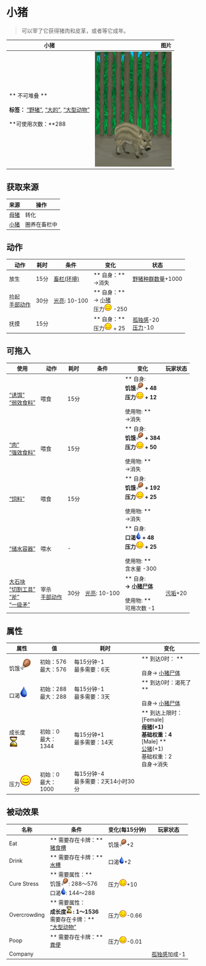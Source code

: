 # 小猪  
> 可以宰了它获得猪肉和皮革，或者等它成年。  
  
  小猪  |   图片   
 ----  |  ----:   
 ** 不可堆叠 **<br><br>**标签：**	[“野猪”](tag_Boar.md), [“大的”](tag_Large.md), [“大型动物”](tag_LargeAnimal.md)<br><br>**可使用次数：**288  |  <img decoding="async" src="Sprite/Piglet.png" href="a.md" style="max-width:300px;max-height:300px;">   
  
## 获取来源  
来源  |  操作  
----  |  ----  
[母猪](BoarEnclosureFemale.md)  |  转化  
[小猪](BoarTiedPiglet.md)  |  圈养在畜栏中  
## 动作  
动作  |  耗时  |  条件  |  变化  |  状态  
----  |  ----  |  ----  |  ----  |  ----  
放生<br>  |  15分  |  [畜栏(环境)](Env_Enclosure.md)  |  ** 自身：**<br>→消失  |  [野猪种群数量](Pop_Boar.md)+1000  
捡起<br>[手部动作](HandAction.md)  |  30分  |  [光亮](Light.md): 10-100  |  ** 自身：**<br>→ [小猪](BoarTiedPiglet.md)<br>压力<img decoding="async" src="Sprite/Content.png" href="a.md" style="max-width:20px;max-height:20px;">  -250  |    
抚摸<br>  |  15分  |    |  ** 自身：**<br>压力<img decoding="async" src="Sprite/Content.png" href="a.md" style="max-width:20px;max-height:20px;"> + 25  |  [孤独感](Loneliness.md)-20<br>[压力](Stress.md)-10  
## 可拖入  
使用  |  动作  |  耗时  |  条件  |  变化  |  玩家状态  
----  |  ----  |  ----  |  ----  |  ----  |  ----  
[“诱饵”](tag_Bait.md)<br>[“弱效食料”](tag_FeedWeak.md)  |  喂食<br>  |  15分  |    |  ** 自身: **<br>饥饿<img decoding="async" src="Sprite/Hunger.png" href="a.md" style="max-width:20px;max-height:20px;"> + 48<br>压力<img decoding="async" src="Sprite/Content.png" href="a.md" style="max-width:20px;max-height:20px;"> + 12<br><br>** 使用物: **<br>→消失  |    
[“肉”](tag_Meat.md)<br>[“强效食料”](tag_FeedRich.md)  |  喂食<br>  |  15分  |    |  ** 自身: **<br>饥饿<img decoding="async" src="Sprite/Hunger.png" href="a.md" style="max-width:20px;max-height:20px;"> + 384<br>压力<img decoding="async" src="Sprite/Content.png" href="a.md" style="max-width:20px;max-height:20px;"> + 50<br><br>** 使用物: **<br>→消失  |    
[“饲料”](tag_Feed.md)  |  喂食<br>  |  15分  |    |  ** 自身: **<br>饥饿<img decoding="async" src="Sprite/Hunger.png" href="a.md" style="max-width:20px;max-height:20px;"> + 192<br>压力<img decoding="async" src="Sprite/Content.png" href="a.md" style="max-width:20px;max-height:20px;"> + 25<br><br>** 使用物: **<br>→消失  |    
[“储水容器”](tag_WaterContainer.md)  |  喂水<br>  |  -  |    |  ** 自身: **<br>口渴<img decoding="async" src="Sprite/Thirst.png" href="a.md" style="max-width:20px;max-height:20px;"> + 48<br>压力<img decoding="async" src="Sprite/Content.png" href="a.md" style="max-width:20px;max-height:20px;"> + 25<br><br>** 使用物: **<br>含水量  -300  |    
[大石块](StoneHeavy.md)<br>[“切割工具”](tag_Cutter.md)<br>[“斧”](tag_Axe.md)<br>[“一级矛”](tag_Spear.md)  |  宰杀<br>[手部动作](HandAction.md)  |  30分  |  [光亮](Light.md): 10-100  |  ** 自身: **<br>→ [小猪尸体](BoarCarcassPiglet.md)<br><br>** 使用物: **<br>可用次数  -1  |  [污垢](Filth.md)+20  
## 属性   
属性  |  值  |  耗时  |  变化  
----  |  ----  |  ----  |  ----  
饥饿<img decoding="async" src="Sprite/Hunger.png" href="a.md" style="max-width:30px;max-height:30px;">  |  初始：576<br>最大：576  |  每15分钟-1<br>最多需要：6天  |  ** 到达0时： **<br><br>自身→ [小猪尸体](BoarCarcassPiglet.md)  
口渴<img decoding="async" src="Sprite/Thirst.png" href="a.md" style="max-width:30px;max-height:30px;">  |  初始：288<br>最大：288  |  每15分钟-1<br>最多需要：3天  |  ** 到达0时：渴死了 **<br><br>自身→ [小猪尸体](BoarCarcassPiglet.md)  
成长度<img decoding="async" src="Sprite/Spoilage.png" href="a.md" style="max-width:30px;max-height:30px;">  |  初始：0<br>最大：1344  |  每15分钟+1<br>最多需要：14天  |  ** 到达上限时： **<br>** [Female] **<br>  [母猪](BoarEnclosureFemale.md)(+1)<br>基础权重：4<br>** [Male] **<br>  [公猪](BoarEnclosureMale.md)(+1)<br>基础权重：2<br>自身→消失  
压力<img decoding="async" src="Sprite/Content.png" href="a.md" style="max-width:30px;max-height:30px;">  |  初始：0<br>最大：1000  |  每15分钟-4<br>最多需要：2天14小时30分  |    
## 被动效果  
名称  |  条件  |  变化(每15分钟)  |  玩家状态  
----  |  ----  |  ----  |  ----  
Eat  |  ** 需要存在卡牌：**<br>[猪食槽](BoarFeeder.md)  |  饥饿<img decoding="async" src="Sprite/Hunger.png" href="a.md" style="max-width:20px;max-height:20px;">+2  |    
Drink  |  ** 需要存在卡牌：**<br>[水槽](WateringTrough.md)  |  口渴<img decoding="async" src="Sprite/Thirst.png" href="a.md" style="max-width:20px;max-height:20px;">+2  |    
Cure Stress  |  ** 需要属性：**<br>饥饿<img decoding="async" src="Sprite/Hunger.png" href="a.md" style="max-width:20px;max-height:20px;">: 288～576<br>口渴<img decoding="async" src="Sprite/Thirst.png" href="a.md" style="max-width:20px;max-height:20px;">: 144～288  |  压力<img decoding="async" src="Sprite/Content.png" href="a.md" style="max-width:20px;max-height:20px;">+10  |    
Overcrowding  |  ** 需要属性：**<br>成长度<img decoding="async" src="Sprite/Spoilage.png" href="a.md" style="max-width:20px;max-height:20px;">: 1～1536<br>** 需要存在卡牌：**<br>[“大型动物”](tag_LargeAnimal.md)  |  压力<img decoding="async" src="Sprite/Content.png" href="a.md" style="max-width:20px;max-height:20px;">-0.66  |    
Poop  |  ** 需要存在卡牌：**<br>[粪便](Manure.md)  |  压力<img decoding="async" src="Sprite/Content.png" href="a.md" style="max-width:20px;max-height:20px;">-0.01  |    
Company  |    |    |  [孤独感](Loneliness.md)加成-1  


<script>document.title="小猪 - 卡牌生存百科 Card Survival Wiki";</script>